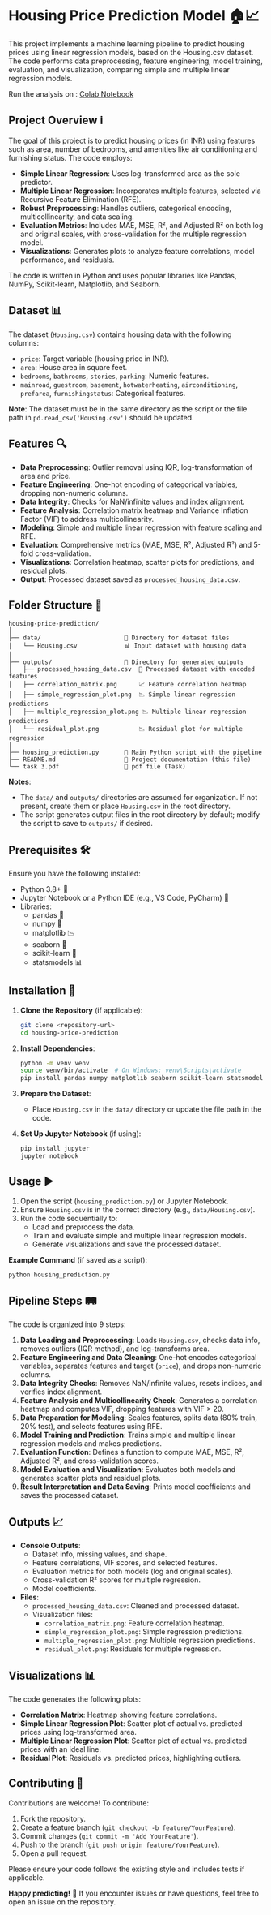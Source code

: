 # Housing Price Prediction Model 🏠📈

This project implements a machine learning pipeline to predict housing prices using linear regression models, based on the Housing.csv dataset. The code performs data preprocessing, feature engineering, model training, evaluation, and visualization, comparing simple and multiple linear regression models.

Run the analysis on : [Colab Notebook](https://colab.research.google.com/drive/1KVXxmDTE7KpyCdUcjVpWxkF0vRkjtJuW?usp=sharing)  

## Project Overview ℹ️
The goal of this project is to predict housing prices (in INR) using features such as area, number of bedrooms, and amenities like air conditioning and furnishing status. The code employs:

- **Simple Linear Regression**: Uses log-transformed area as the sole predictor.
- **Multiple Linear Regression**: Incorporates multiple features, selected via Recursive Feature Elimination (RFE).
- **Robust Preprocessing**: Handles outliers, categorical encoding, multicollinearity, and data scaling.
- **Evaluation Metrics**: Includes MAE, MSE, R², and Adjusted R² on both log and original scales, with cross-validation for the multiple regression model.
- **Visualizations**: Generates plots to analyze feature correlations, model performance, and residuals.

The code is written in Python and uses popular libraries like Pandas, NumPy, Scikit-learn, Matplotlib, and Seaborn.

## Dataset 📊
The dataset (`Housing.csv`) contains housing data with the following columns:

- `price`: Target variable (housing price in INR).
- `area`: House area in square feet.
- `bedrooms`, `bathrooms`, `stories`, `parking`: Numeric features.
- `mainroad`, `guestroom`, `basement`, `hotwaterheating`, `airconditioning`, `prefarea`, `furnishingstatus`: Categorical features.

**Note**: The dataset must be in the same directory as the script or the file path in `pd.read_csv('Housing.csv')` should be updated.

## Features 🔍
- **Data Preprocessing**: Outlier removal using IQR, log-transformation of area and price.
- **Feature Engineering**: One-hot encoding of categorical variables, dropping non-numeric columns.
- **Data Integrity**: Checks for NaN/infinite values and index alignment.
- **Feature Analysis**: Correlation matrix heatmap and Variance Inflation Factor (VIF) to address multicollinearity.
- **Modeling**: Simple and multiple linear regression with feature scaling and RFE.
- **Evaluation**: Comprehensive metrics (MAE, MSE, R², Adjusted R²) and 5-fold cross-validation.
- **Visualizations**: Correlation heatmap, scatter plots for predictions, and residual plots.
- **Output**: Processed dataset saved as `processed_housing_data.csv`.

## Folder Structure 📁
```
housing-price-prediction/
│
├── data/                       📂 Directory for dataset files
│   └── Housing.csv             📊 Input dataset with housing data
│
├── outputs/                    📂 Directory for generated outputs
│   ├── processed_housing_data.csv  💾 Processed dataset with encoded features
│   ├── correlation_matrix.png      📈 Feature correlation heatmap
│   ├── simple_regression_plot.png  📉 Simple linear regression predictions
│   ├── multiple_regression_plot.png 📉 Multiple linear regression predictions
│   └── residual_plot.png           📉 Residual plot for multiple regression
│
├── housing_prediction.py       🐍 Main Python script with the pipeline
├── README.md                   📝 Project documentation (this file)
└── task 3.pdf                  📜 pdf file (Task)
```

**Notes**:
- The `data/` and `outputs/` directories are assumed for organization. If not present, create them or place `Housing.csv` in the root directory.
- The script generates output files in the root directory by default; modify the script to save to `outputs/` if desired.

## Prerequisites 🛠️
Ensure you have the following installed:
- Python 3.8+ 🐍
- Jupyter Notebook or a Python IDE (e.g., VS Code, PyCharm) 📓
- Libraries:
  - pandas 🐼
  - numpy 🔢
  - matplotlib 📉
  - seaborn 🎨
  - scikit-learn 🤖
  - statsmodels 📊

## Installation 🚀
1. **Clone the Repository** (if applicable):
   ```bash
   git clone <repository-url>
   cd housing-price-prediction
   ```

2. **Install Dependencies**:
   ```bash
   python -m venv venv
   source venv/bin/activate  # On Windows: venv\Scripts\activate
   pip install pandas numpy matplotlib seaborn scikit-learn statsmodels
   ```

3. **Prepare the Dataset**:
   - Place `Housing.csv` in the `data/` directory or update the file path in the code.

4. **Set Up Jupyter Notebook** (if using):
   ```bash
   pip install jupyter
   jupyter notebook
   ```

## Usage ▶️
1. Open the script (`housing_prediction.py`) or Jupyter Notebook.
2. Ensure `Housing.csv` is in the correct directory (e.g., `data/Housing.csv`).
3. Run the code sequentially to:
   - Load and preprocess the data.
   - Train and evaluate simple and multiple linear regression models.
   - Generate visualizations and save the processed dataset.

**Example Command** (if saved as a script):
```bash
python housing_prediction.py
```

## Pipeline Steps 🛤️
The code is organized into 9 steps:
1. **Data Loading and Preprocessing**: Loads `Housing.csv`, checks data info, removes outliers (IQR method), and log-transforms area.
2. **Feature Engineering and Data Cleaning**: One-hot encodes categorical variables, separates features and target (`price`), and drops non-numeric columns.
3. **Data Integrity Checks**: Removes NaN/infinite values, resets indices, and verifies index alignment.
4. **Feature Analysis and Multicollinearity Check**: Generates a correlation heatmap and computes VIF, dropping features with VIF > 20.
5. **Data Preparation for Modeling**: Scales features, splits data (80% train, 20% test), and selects features using RFE.
6. **Model Training and Prediction**: Trains simple and multiple linear regression models and makes predictions.
7. **Evaluation Function**: Defines a function to compute MAE, MSE, R², Adjusted R², and cross-validation scores.
8. **Model Evaluation and Visualization**: Evaluates both models and generates scatter plots and residual plots.
9. **Result Interpretation and Data Saving**: Prints model coefficients and saves the processed dataset.

## Outputs 📈
- **Console Outputs**:
  - Dataset info, missing values, and shape.
  - Feature correlations, VIF scores, and selected features.
  - Evaluation metrics for both models (log and original scales).
  - Cross-validation R² scores for multiple regression.
  - Model coefficients.
- **Files**:
  - `processed_housing_data.csv`: Cleaned and processed dataset.
  - Visualization files:
    - `correlation_matrix.png`: Feature correlation heatmap.
    - `simple_regression_plot.png`: Simple regression predictions.
    - `multiple_regression_plot.png`: Multiple regression predictions.
    - `residual_plot.png`: Residuals for multiple regression.

## Visualizations 📊
The code generates the following plots:
- **Correlation Matrix**: Heatmap showing feature correlations.
- **Simple Linear Regression Plot**: Scatter plot of actual vs. predicted prices using log-transformed area.
- **Multiple Linear Regression Plot**: Scatter plot of actual vs. predicted prices with an ideal line.
- **Residual Plot**: Residuals vs. predicted prices, highlighting outliers.

## Contributing 🤝
Contributions are welcome! To contribute:
1. Fork the repository.
2. Create a feature branch (`git checkout -b feature/YourFeature`).
3. Commit changes (`git commit -m 'Add YourFeature'`).
4. Push to the branch (`git push origin feature/YourFeature`).
5. Open a pull request.

Please ensure your code follows the existing style and includes tests if applicable.

**Happy predicting!** 🎉 If you encounter issues or have questions, feel free to open an issue on the repository.
